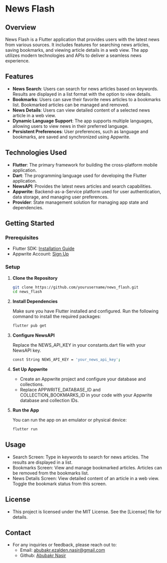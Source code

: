 # News Flash

## Overview

News Flash is a Flutter application that provides users with the latest news from various sources. It includes features for searching news articles, saving bookmarks, and viewing article details in a web view. The app utilizes modern technologies and APIs to deliver a seamless news experience.

## Features

- **News Search**: Users can search for news articles based on keywords. Results are displayed in a list format with the option to view details.
- **Bookmarks**: Users can save their favorite news articles to a bookmarks list. Bookmarked articles can be managed and removed.
- **News Details**: Users can view detailed content of a selected news article in a web view.
- **Dynamic Language Support**: The app supports multiple languages, allowing users to view news in their preferred language.
- **Persistent Preferences**: User preferences, such as language and bookmarks, are saved and synchronized using Appwrite.

## Technologies Used

- **Flutter**: The primary framework for building the cross-platform mobile application.
- **Dart**: The programming language used for developing the Flutter application.
- **NewsAPI**: Provides the latest news articles and search capabilities.
- **Appwrite**: Backend-as-a-Service platform used for user authentication, data storage, and managing user preferences.
- **Provider**: State management solution for managing app state and dependencies.

## Getting Started

### Prerequisites

- Flutter SDK: [Installation Guide](https://flutter.dev/docs/get-started/install)
- Appwrite Account: [Sign Up](https://appwrite.io)

### Setup

1. **Clone the Repository**

   ```bash
   git clone https://github.com/yourusername/news_flash.git
   cd news_flash

2. **Install Dependencies**
   
   Make sure you have Flutter installed and configured. Run the following command to install the required packages:
   ```bash
   flutter pub get

4. **Configure NewsAPI**
   
   Replace the NEWS_API_KEY in your constants.dart file with your NewsAPI key.
   ```bash
   const String NEWS_API_KEY = 'your_news_api_key';

6. **Set Up Appwrite**
   - Create an Appwrite project and configure your database and collections.
   - Replace APPWRITE_DATABASE_ID and COLLECTION_BOOKMARKS_ID in your code with your Appwrite database and collection IDs.
  
7. **Run the App**
   
   You can run the app on an emulator or physical device:
   ```bash
   flutter run

## Usage
  - Search Screen: Type in keywords to search for news articles. The results are displayed in a list.
  - Bookmarks Screen: View and manage bookmarked articles. Articles can be removed from the bookmarks list.
  - News Details Screen: View detailed content of an article in a web view. Toggle the bookmark status from this screen.

## License
  - This project is licensed under the MIT License. See the [License] file for details.

## Contact
  - For any inquiries or feedback, please reach out to:
    * Email: abubakr.ezalden.nasir@gmail.com
    * Github: [Abubakr Nasir](https://github.com/DevBekoDev)

